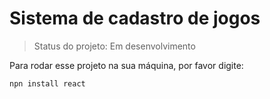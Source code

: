 # Sistema de cadastro de jogos

> Status do projeto: Em desenvolvimento

Para rodar esse projeto na sua máquina, por favor digite:

```
npn install react
```
